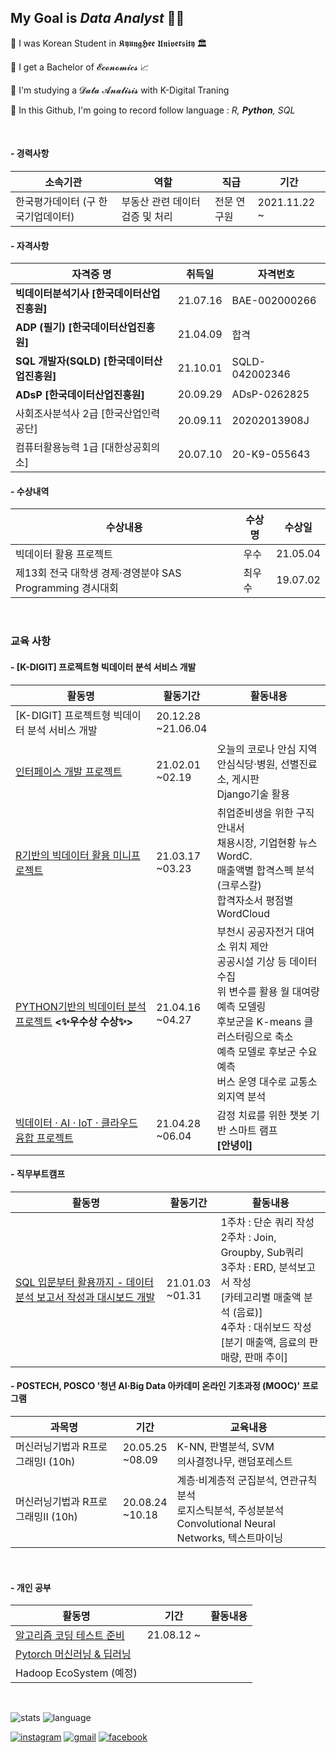 ## My Goal is *Data Analyst* 💪🏼

:star2: I was Korean Student in 𝕶𝖞𝖚𝖓𝖌𝕳𝖊𝖊 𝖀𝖓𝖎𝖛𝖊𝖗𝖘𝖎𝖙𝖞 🏛 

:star2: I get a Bachelor of 𝓔𝓬𝓸𝓷𝓸𝓶𝓲𝓬𝓼 :chart_with_upwards_trend:

:star2: I'm studying a 𝓓𝓪𝓽𝓪 𝓐𝓷𝓪𝓵𝓲𝓼𝓲𝓼 with K-Digital Traning

:star2: In this Github, I'm going to record follow language : *R, **Python**, SQL*

<br>

#### - 경력사항

| 소속기관                           | 역할                            | 직급        | 기간         |
| ---------------------------------- | ------------------------------- | ----------- | ------------ |
| 한국평가데이터 (구 한국기업데이터) | 부동산 관련 데이터 검증 및 처리 | 전문 연구원 | 2021.11.22 ~ |



#### - 자격사항

| 자격증 명                                   | 취득일   | 자격번호       |
| ------------------------------------------- | -------- | -------------- |
| **빅데이터분석기사 [한국데이터산업진흥원]** | 21.07.16 | BAE-002000266  |
| **ADP (필기) [한국데이터산업진흥원]**       | 21.04.09 | 합격           |
| **SQL 개발자(SQLD) [한국데이터산업진흥원]** | 21.10.01 | SQLD-042002346 |
| **ADsP [한국데이터산업진흥원]**             | 20.09.29 | ADsP-0262825   |
| 사회조사분석사 2급 [한국산업인력공단]       | 20.09.11 | 20202013908J   |
| 컴퓨터활용능력 1급 [대한상공회의소]         | 20.07.10 | 20-K9-055643   |

#### - 수상내역

| 수상내용                                                  | 수상명 | 수상일   |
| --------------------------------------------------------- | ------ | -------- |
| 빅데이터 활용 프로젝트                                    | 우수   | 21.05.04 |
| 제13회 전국 대학생 경제·경영분야 SAS Programming 경시대회 | 최우수 | 19.07.02 |

<br>

### 교육 사항

#### - [K-DIGIT] 프로젝트형 빅데이터 분석 서비스 개발

| 활동명                                                       | 활동기간              | 활동내용                                                     |
| ------------------------------------------------------------ | --------------------- | ------------------------------------------------------------ |
| [K-DIGIT] 프로젝트형 빅데이터 분석 서비스 개발               | 20.12.28<br>~21.06.04 |                                                              |
| [인터페이스 개발 프로젝트](https://github.com/Yoon-Sangwon/Webproject) | 21.02.01<br>~02.19    | 오늘의 코로나 안심 지역<br>안심식당·병원, 선별진료소, 게시판<br>Django기술 활용 |
| [R기반의 빅데이터 활용 미니프로젝트](https://github.com/Yoon-Sangwon/K-DIGIT_R_Project) | 21.03.17<br>~03.23    | 취업준비생을 위한 구직안내서<br>채용시장, 기업현황 뉴스 WordC.<br>매출액별 합격스펙 분석(크루스칼)<br>합격자소서 평점별 WordCloud |
| [PYTHON기반의 빅데이터 분석 프로젝트](https://github.com/Yoon-Sangwon/Bucheon)  **<✨우수상 수상✨>** | 21.04.16<br>~04.27    | 부천시 공공자전거 대여소 위치 제안<br>공공시설 기상 등 데이터 수집<br>위 변수를 활용 월 대여량 예측 모델링<br>후보군을 K-means 클러스터링으로 축소<br>예측 모델로 후보군 수요 예측<br>버스 운영 대수로 교통소외지역 분석 |
| [빅데이터 · AI · IoT · 클라우드 융합 프로젝트](https://github.com/Yoon-Sangwon/Annyeong) | 21.04.28<br>~06.04    | 감정 치료를 위한 챗봇 기반 스마트 램프<br> **[안녕이]**<br>  |

#### - 직무부트캠프

| 활동명                                                       | 활동기간           | 활동내용                                                     |
| ------------------------------------------------------------ | ------------------ | ------------------------------------------------------------ |
| [SQL 입문부터 활용까지 - 데이터 분석 보고서 작성과 대시보드 개발](https://github.com/Yoon-Sangwon/SQL/tree/master/BootCamp) | 21.01.03<br>~01.31 | 1주차 : 단순 쿼리 작성<br>2주차 : Join, Groupby, Sub쿼리<br>3주차 : ERD, 분석보고서 작성<br>[카테고리별 매출액 분석 (음료)]<br>4주차 : 대쉬보드 작성<br>[분기 매출액, 음료의 판매량, 판매 추이] |

#### - POSTECH, POSCO '청년 AI·Big Data 아카데미 온라인 기초과정 (MOOC)' 프로그램

| 과목명                            | 기간               | 교육내용                                                     |
| --------------------------------- | ------------------ | ------------------------------------------------------------ |
| 머신러닝기법과 R프로그래밍Ⅰ (10h) | 20.05.25<br>~08.09 | K-NN, 판별분석, SVM<br/>의사결정나무, 랜덤포레스트           |
| 머신러닝기법과 R프로그래밍Ⅱ (10h) | 20.08.24<br>~10.18 | 계층·비계층적 군집분석, 연관규칙 분석<br/>로지스틱분석, 주성분분석<br/>Convolutional Neural Networks, 텍스트마이닝 |

<br>

#### - 개인 공부

| 활동명                                                       | 기간       | 활동내용 |
| ------------------------------------------------------------ | ---------- | -------- |
| [알고리즘 코딩 테스트 준비](https://github.com/Yoon-Sangwon/CodingTest) | 21.08.12 ~ |          |
| [Pytorch 머신러닝 & 딥러닝](https://github.com/Yoon-Sangwon/Pytorch)                             |            |          |
| Hadoop EcoSystem (예정)                                      |            |          |



<br>

![stats](https://github-readme-stats.vercel.app/api?username=Yoon-sangwon&theme=dark&show_icons=true) ![language](https://github-readme-stats.vercel.app/api/top-langs/?username=Yoon-sangwon&langs_count=5&theme=dark&show_icons=true)

[![instagram](https://img.shields.io/badge/Instagram-E4405F?style=flat-square&logo=Instagram&logoColor=white&link=https://www.instagram.com/PrizeOne_96/)](https://www.instagram.com/PrizeOne_96/) [![gmail](https://img.shields.io/badge/Gmail-D14836?style=flat-square&logo=Gmail&logoColor=white&link=mailto:tkddnjs1648@gmail.com)](mailto:tkddnjs1648@gmail.com) [![facebook](https://img.shields.io/badge/Facebook-1877F2?style=flat-square&logo=Facebook&logoColor=white&link=https://www.facebook.com/Y00NSW)](https://www.facebook.com/Y00NSW)

<!--
**Yoon-Sangwon/Yoon-Sangwon** is a ✨ _special_ ✨ repository because its `README.md` (this file) appears on your GitHub profile.

이모지는 아래에서 참고할 것!
https://wepplication.github.io/tools/charMap/#combCharGen

Here are some ideas to get you started:

- 🔭 I’m currently working on ...
- 🌱 I’m currently learning ...
- 👯 I’m looking to collaborate on ...
- 🤔 I’m looking for help with ...
- 💬 Ask me about ...
- 📫 How to reach me: ...
- 😄 Pronouns: ...
- ⚡ Fun fact: ...
-->